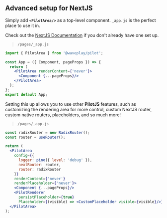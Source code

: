 
## Advanced setup for NextJS

Simply add **`<PilotArea/>`** as a top-level component. `_app.js` is the perfect place to use it in.

Check out the [NextJS Documentation](https://nextjs.org/docs/advanced-features/custom-app) if you don't already have one set up.

> `/pages/_app.js`
```jsx
import { PilotArea } from '@waveplay/pilot';

const App = ({ Component, pageProps }) => {
  return (
    <PilotArea renderContent={'never'}>
      <Component {...pageProps}/>
    </PilotArea>
  );
};
export default App;
```

Setting this up allows you to use other **PilotJS** features, such as customizing the rendering area for more control, custom NextJS router, custom native routers, placeholders, and so much more!

> `/pages/_app.js`
```jsx
const radixRouter = new RadixRouter();
const router = useRouter();

return (
  <PilotArea
    config={{
      logger: pino({ level: 'debug' }),
      nextRouter: router,
      router: radixRouter
    }}
    renderContent={'never'}
    renderPlaceholder={'never'}>
    <Component {...pageProps}/>
    <PilotRenderer
      persistPlaceholder={true}
      Placeholder={(visible) => <CustomPlaceholder visible={visible}/>}/>
  </PilotArea>
);
```
